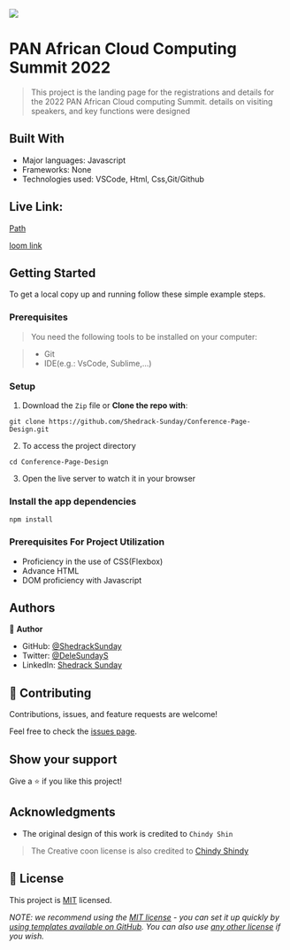 
![](https://img.shields.io/badge/Microverse-blueviolet)

# PAN African Cloud Computing Summit 2022

> This project is the landing page for the registrations and details for 
>the 2022 PAN African Cloud computing Summit.
> details on visiting speakers, and key functions were designed 


## Built With

- Major languages: Javascript
- Frameworks: None
- Technologies used: VSCode, Html, Css,Git/Github

## Live Link:

[Path](https://shedrack-sunday.github.io/Conference-Page-Design)

[loom link](https://www.loom.com/share/b759169b4d8d441aaa56a8f00923b122)


## Getting Started

To get a local copy up and running follow these simple example steps.

### Prerequisites

> You need the following tools to be installed on your computer:

> - Git
> - IDE(e.g.: VsCode, Sublime,...)

### Setup

1. Download the `Zip` file or **Clone the repo with**:

`git clone https://github.com/Shedrack-Sunday/Conference-Page-Design.git`

2. To access the project directory

`cd Conference-Page-Design`

3. Open the live server to watch it in your browser 

### Install the app dependencies
`npm install`

### Prerequisites  For Project Utilization
- Proficiency in the use of CSS(Flexbox)
- Advance HTML
- DOM proficiency with Javascript

## Authors

👤 **Author**

- GitHub: [@ShedrackSunday](https://github.com/githubhandle)
- Twitter: [@DeleSundayS](https://twitter.com/ShedrackSunday)
- LinkedIn: [Shedrack Sunday](https://linkedin.com/in/Shedrack-Sunday)


## 🤝 Contributing

Contributions, issues, and feature requests are welcome!

Feel free to check the [issues page](../../issues/).

## Show your support

Give a ⭐️ if you like this project!

## Acknowledgments

- The original design of this work is credited to `Chindy Shin`
>The Creative coon license is also credited to [Chindy Shindy](https://www.behance.net/adagio07)

## 📝 License

This project is [MIT](./LICENSE) licensed.

_NOTE: we recommend using the [MIT license](https://choosealicense.com/licenses/mit/) - you can set it up quickly by [using templates available on GitHub](https://docs.github.com/en/communities/setting-up-your-project-for-healthy-contributions/adding-a-license-to-a-repository). You can also use [any other license](https://choosealicense.com/licenses/) if you wish._

